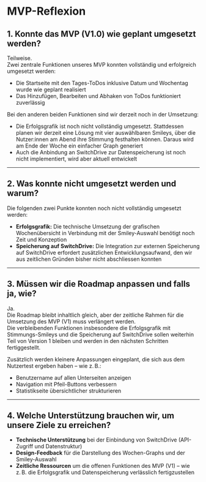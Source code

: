 # MVP-Reflexion

## 1. Konnte das MVP (V1.0) wie geplant umgesetzt werden?

Teilweise.  
Zwei zentrale Funktionen unseres MVP konnten vollständig und erfolgreich umgesetzt werden:

- Die Startseite mit den Tages-ToDos inklusive Datum und Wochentag wurde wie geplant realisiert
- Das Hinzufügen, Bearbeiten und Abhaken von ToDos funktioniert zuverlässig

Bei den anderen beiden Funktionen sind wir derzeit noch in der Umsetzung:

- Die Erfolgsgrafik ist noch nicht vollständig umgesetzt. Stattdessen planen wir derzeit eine Lösung mit vier auswählbaren Smileys, über die Nutzer:innen am Abend ihre Stimmung festhalten können. Daraus wird am Ende der Woche ein einfacher Graph generiert
- Auch die Anbindung an SwitchDrive zur Datenspeicherung ist noch nicht implementiert, wird aber aktuell entwickelt

---

## 2. Was konnte nicht umgesetzt werden und warum?

Die folgenden zwei Punkte konnten noch nicht vollständig umgesetzt werden:

- **Erfolgsgrafik:** Die technische Umsetzung der grafischen Wochenübersicht in Verbindung mit der Smiley-Auswahl benötigt noch Zeit und Konzeption
- **Speicherung auf SwitchDrive:** Die Integration zur externen Speicherung auf SwitchDrive erfordert zusätzlichen Entwicklungsaufwand, den wir aus zeitlichen Gründen bisher nicht abschliessen konnten

---

## 3. Müssen wir die Roadmap anpassen und falls ja, wie?

Ja.  
Die Roadmap bleibt inhaltlich gleich, aber der zeitliche Rahmen für die Umsetzung des MVP (V1) muss verlängert werden.  
Die verbleibenden Funktionen insbesondere die Erfolgsgrafik mit Stimmungs-Smileys und die Speicherung auf SwitchDrive sollen weiterhin Teil von Version 1 bleiben und werden in den nächsten Schritten fertiggestellt.  

Zusätzlich werden kleinere Anpassungen eingeplant, die sich aus dem Nutzertest ergeben haben – wie z. B.:

- Benutzername auf allen Unterseiten anzeigen
- Navigation mit Pfeil-Buttons verbessern
- Statistikseite übersichtlicher strukturieren

---

## 4. Welche Unterstützung brauchen wir, um unsere Ziele zu erreichen?

- **Technische Unterstützung** bei der Einbindung von SwitchDrive (API-Zugriff und Datenstruktur)
- **Design-Feedback** für die Darstellung des Wochen-Graphs und der Smiley-Auswahl
- **Zeitliche Ressourcen** um die offenen Funktionen des MVP (V1) – wie z. B. die Erfolgsgrafik und Datenspeicherung verlässlich fertigzustellen

